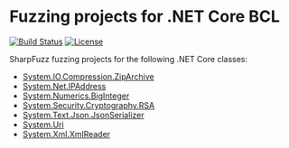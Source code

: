 # Fuzzing projects for .NET Core BCL

[![Build Status][build-shield]][build-link]
[![License][license-shield]][license-link]

[build-shield]: https://github.com/metalnem/dotnet-fuzzers/actions/workflows/dotnet.yml/badge.svg
[build-link]: https://github.com/Metalnem/dotnet-fuzzers/actions/workflows/dotnet.yml
[license-shield]: https://img.shields.io/badge/license-MIT-blue.svg?style=flat
[license-link]: https://github.com/metalnem/dotnet-fuzzers/blob/master/LICENSE

SharpFuzz fuzzing projects for the following .NET Core classes:

- [System.IO.Compression.ZipArchive](https://learn.microsoft.com/en-us/dotnet/api/system.io.compression.ziparchive)
- [System.Net.IPAddress](https://learn.microsoft.com/en-us/dotnet/api/system.net.ipaddress)
- [System.Numerics.BigInteger](https://learn.microsoft.com/en-us/dotnet/api/system.numerics.biginteger)
- [System.Security.Cryptography.RSA](https://learn.microsoft.com/en-us/dotnet/api/system.security.cryptography.rsa)
- [System.Text.Json.JsonSerializer](https://learn.microsoft.com/en-us/dotnet/api/system.text.json.jsonserializer)
- [System.Uri](https://learn.microsoft.com/en-us/dotnet/api/system.uri)
- [System.Xml.XmlReader](https://learn.microsoft.com/en-us/dotnet/api/system.xml.xmlreader)
